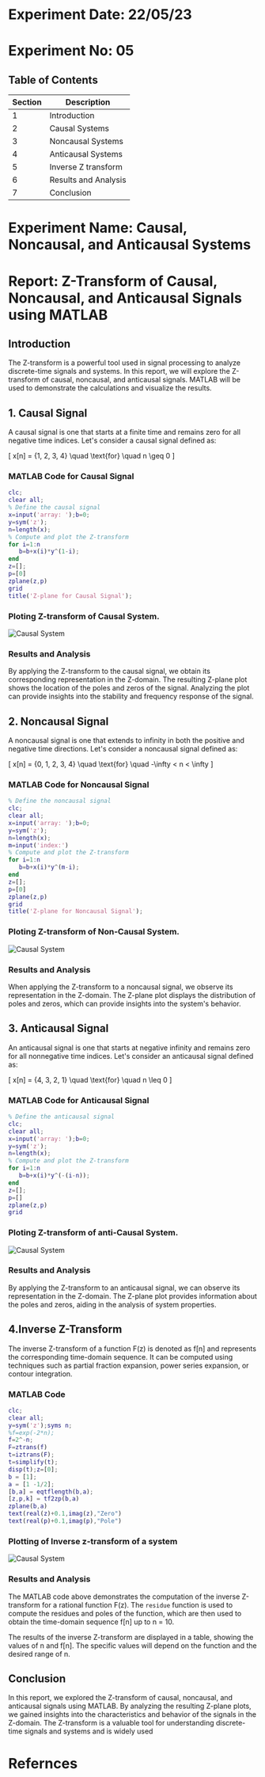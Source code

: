 # Experiment Date: 22/05/23
# Experiment No: 05
## Table of Contents
| Section | Description                   |
| ------- | ----------------------------- |
| 1       | Introduction                  |
| 2       | Causal Systems                |
| 3       | Noncausal Systems             |
| 4       | Anticausal Systems            |
| 5       | Inverse Z transform           |
| 6       | Results and Analysis          |
| 7       | Conclusion                    |
# Experiment Name: Causal, Noncausal, and Anticausal Systems

# Report: Z-Transform of Causal, Noncausal, and Anticausal Signals using MATLAB

## Introduction
The Z-transform is a powerful tool used in signal processing to analyze discrete-time signals and systems. In this report, we will explore the Z-transform of causal, noncausal, and anticausal signals. MATLAB will be used to demonstrate the calculations and visualize the results.

## 1. Causal Signal
A causal signal is one that starts at a finite time and remains zero for all negative time indices. Let's consider a causal signal defined as:

\[ x[n] = \{1, 2, 3, 4\} \quad \text{for} \quad n \geq 0 \]

### MATLAB Code for Causal Signal
```matlab
clc;
clear all;
% Define the causal signal
x=input('array: ');b=0;
y=sym('z');
n=length(x);
% Compute and plot the Z-transform
for i=1:n
   b=b+x(i)*y^(1-i);     
end
z=[];
p=[0]
zplane(z,p)
grid
title('Z-plane for Causal Signal');
```
### Ploting Z-transform of Causal System.
![Causal System](output/causal.png)
### Results and Analysis
By applying the Z-transform to the causal signal, we obtain its corresponding representation in the Z-domain. The resulting Z-plane plot shows the location of the poles and zeros of the signal. Analyzing the plot can provide insights into the stability and frequency response of the signal.

## 2. Noncausal Signal
A noncausal signal is one that extends to infinity in both the positive and negative time directions. Let's consider a noncausal signal defined as:

\[ x[n] = \{0, 1, 2, 3, 4\} \quad \text{for} \quad -\infty < n < \infty \]

### MATLAB Code for Noncausal Signal
```matlab
% Define the noncausal signal
clc;
clear all;
x=input('array: ');b=0;
y=sym('z');
n=length(x);
m=input('index:')
% Compute and plot the Z-transform
for i=1:n
   b=b+x(i)*y^(m-i);     
end
z=[];
p=[0]
zplane(z,p)
grid
title('Z-plane for Noncausal Signal');
```
### Ploting Z-transform of Non-Causal System.
![Causal System](output/noncausal.png)
### Results and Analysis
When applying the Z-transform to a noncausal signal, we observe its representation in the Z-domain. The Z-plane plot displays the distribution of poles and zeros, which can provide insights into the system's behavior.

## 3. Anticausal Signal
An anticausal signal is one that starts at negative infinity and remains zero for all nonnegative time indices. Let's consider an anticausal signal defined as:

\[ x[n] = \{4, 3, 2, 1\} \quad \text{for} \quad n \leq 0 \]

### MATLAB Code for Anticausal Signal
```matlab
% Define the anticausal signal
clc;
clear all;
x=input('array: ');b=0;
y=sym('z');
n=length(x);
% Compute and plot the Z-transform
for i=1:n
   b=b+x(i)*y^(-(i-n));   
end
z=[];
p=[]
zplane(z,p)
grid
```
### Ploting Z-transform of anti-Causal System.
![Causal System](output/anticausal.png)
### Results and Analysis
By applying the Z-transform to an anticausal signal, we can observe its representation in the Z-domain. The Z-plane plot provides information about the poles and zeros, aiding in the analysis of system properties.
## 4.Inverse Z-Transform
The inverse Z-transform of a function F(z) is denoted as f[n] and represents the corresponding time-domain sequence. It can be computed using techniques such as partial fraction expansion, power series expansion, or contour integration.
### MATLAB Code
```matlab
clc;
clear all;
y=sym('z');syms n;
%f=exp(-2*n);
f=2^-n;
F=ztrans(f)
t=iztrans(F);
t=simplify(t);
disp(t);z=[0];
b = [1];
a = [1 -1/2];
[b,a] = eqtflength(b,a);
[z,p,k] = tf2zp(b,a)
zplane(b,a)
text(real(z)+0.1,imag(z),"Zero")
text(real(p)+0.1,imag(p),"Pole")
```
### Plotting of Inverse z-transform of a system
![Causal System](output/inverse.png)
###  Results and Analysis
The MATLAB code above demonstrates the computation of the inverse Z-transform for a rational function F(z). The `residue` function is used to compute the residues and poles of the function, which are then used to obtain the time-domain sequence f[n] up to n = 10.

The results of the inverse Z-transform are displayed in a table, showing the values of n and f[n]. The specific values will depend on the function and the desired range of n.

## Conclusion
In this report, we explored the Z-transform of causal, noncausal, and anticausal signals using MATLAB. By analyzing the resulting Z-plane plots, we gained insights into the characteristics and behavior of the signals in the Z-domain. The Z-transform is a valuable tool for understanding discrete-time signals and systems and is widely used
# Refernces
[1]: (https://www.mathworks.com/help/symbolic/sym.ztrans.html)
